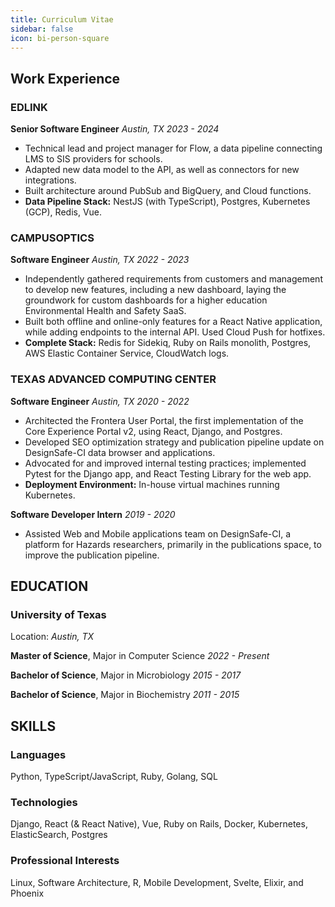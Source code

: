```yaml
---
title: Curriculum Vitae
sidebar: false
icon: bi-person-square
---
```


## Work Experience

### EDLINK

**Senior Software Engineer**
*Austin, TX*
*2023 - 2024*

- Technical lead and project manager for Flow, a data pipeline connecting LMS to SIS providers for schools.
- Adapted new data model to the API, as well as connectors for new integrations.
- Built architecture around PubSub and BigQuery, and Cloud functions.
- **Data Pipeline Stack:** NestJS (with TypeScript), Postgres, Kubernetes (GCP), Redis, Vue.

### CAMPUSOPTICS

**Software Engineer**
*Austin, TX*
*2022 - 2023*

- Independently gathered requirements from customers and management to develop new features, including a new dashboard, laying the groundwork for custom dashboards for a higher education Environmental Health and Safety SaaS.
- Built both offline and online-only features for a React Native application, while adding endpoints to the internal API. Used Cloud Push for hotfixes.
- **Complete Stack:** Redis for Sidekiq, Ruby on Rails monolith, Postgres, AWS Elastic Container Service, CloudWatch logs.

### TEXAS ADVANCED COMPUTING CENTER

**Software Engineer**
*Austin, TX*
*2020 - 2022*

- Architected the Frontera User Portal, the first implementation of the Core Experience Portal v2, using React, Django, and Postgres.
- Developed SEO optimization strategy and publication pipeline update on DesignSafe-CI data browser and applications.
- Advocated for and improved internal testing practices; implemented Pytest for the Django app, and React Testing Library for the web app.
- **Deployment Environment:** In-house virtual machines running Kubernetes.

**Software Developer Intern**
*2019 - 2020*

- Assisted Web and Mobile applications team on DesignSafe-CI, a platform for Hazards researchers, primarily in the publications space, to improve the publication pipeline.

## EDUCATION

### University of Texas

Location: *Austin, TX*

**Master of Science**, Major in Computer Science
*2022 - Present*

**Bachelor of Science**, Major in Microbiology
*2015 - 2017*

**Bachelor of Science**, Major in Biochemistry
*2011 - 2015*

## SKILLS

### Languages

Python, TypeScript/JavaScript, Ruby, Golang, SQL

### Technologies

Django, React (& React Native), Vue, Ruby on Rails, Docker, Kubernetes,
ElasticSearch, Postgres

### Professional Interests

Linux, Software Architecture, R, Mobile Development, Svelte, Elixir, and Phoenix
